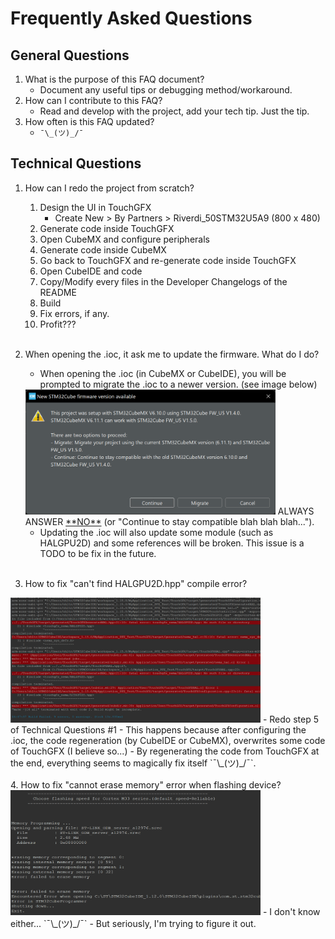 # Frequently Asked Questions

## General Questions

1. What is the purpose of this FAQ document?
    - Document any useful tips or debugging method/workaround.
2. How can I contribute to this FAQ?
    - Read and develop with the project, add your tech tip. Just the tip.
3. How often is this FAQ updated?
    - `¯\_(ツ)_/¯`

## Technical Questions

1. How can I redo the project from scratch?
    1. Design the UI in TouchGFX
        - Create New > By Partners > Riverdi_50STM32U5A9 (800 x 480)
    2. Generate code inside TouchGFX
    3. Open CubeMX and configure peripherals
    4. Generate code inside CubeMX
    5. Go back to TouchGFX and re-generate code inside TouchGFX
    6. Open CubeIDE and code
    7. Copy/Modify every files in the Developer Changelogs of the README
    8. Build
    9. Fix errors, if any.
    10. Profit???
<br><br/>
2. When opening the .ioc, it ask me to update the firmware. What do I do?
    - When opening the .ioc (in CubeMX or CubeIDE), you will be prompted to migrate the .ioc to a newer version. (see image below) 
    <img src="assets/WARNING.png" width="400" height="200">
    ALWAYS ANSWER <ins>**NO**</ins> (or "Continue to stay compatible blah blah blah...").

    - Updating the .ioc will also update some module (such as HALGPU2D) and some references will be broken. This issue is a TODO to be fix in the future.
<br><br/>
3. How to fix "can't find HALGPU2D.hpp" compile error?
<img src="assets/COMPILE_ERROR.png" width="400" height="200">
    - Redo step 5 of Technical Questions #1
    - This happens because after configuring the .ioc, the code regeneration (by CubeIDE or CubeMX), overwrites some code of TouchGFX (I believe so...)
    - By regenerating the code from TouchGFX at the end, everything seems to magically fix itself `¯\_(ツ)_/¯`.
<br><br/>
4. How to fix "cannot erase memory" error when flashing device?
<img src="assets/CANNOT_ERASE_MEMORY.png" width="400" height="200">
    - I don't know either... `¯\_(ツ)_/¯`
    - But seriously, I'm trying to figure it out.